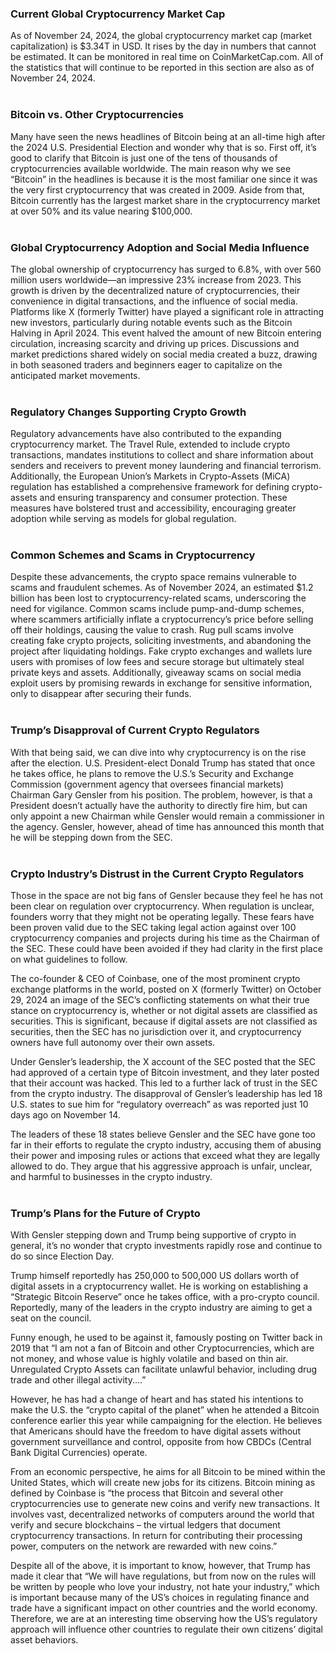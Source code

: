 ### Current Global Cryptocurrency Market Cap

As of November 24, 2024, the global cryptocurrency market cap (market capitalization) is $3.34T in USD. It rises by the day in numbers that cannot be estimated. It can be monitored in real time on CoinMarketCap.com. All of the statistics that will continue to be reported in this section are also as of November 24, 2024.
<br><br><!-- Adds extra vertical space -->
### Bitcoin vs. Other Cryptocurrencies

Many have seen the news headlines of Bitcoin being at an all-time high after the 2024 U.S. Presidential Election and wonder why that is so. First off, it’s good to clarify that Bitcoin is just one of the tens of thousands of cryptocurrencies available worldwide. The main reason why we see “Bitcoin” in the headlines is because it is the most familiar one since it was the very first cryptocurrency that was created in 2009. Aside from that, Bitcoin currently has the largest market share in the cryptocurrency market at over 50% and its value nearing $100,000.
<br><br><!-- Adds extra vertical space -->
### Global Cryptocurrency Adoption and Social Media Influence

The global ownership of cryptocurrency has surged to 6.8%, with over 560 million users worldwide—an impressive 23% increase from 2023. This growth is driven by the decentralized nature of cryptocurrencies, their convenience in digital transactions, and the influence of social media. Platforms like X (formerly Twitter) have played a significant role in attracting new investors, particularly during notable events such as the Bitcoin Halving in April 2024. This event halved the amount of new Bitcoin entering circulation, increasing scarcity and driving up prices. Discussions and market predictions shared widely on social media created a buzz, drawing in both seasoned traders and beginners eager to capitalize on the anticipated market movements.
<br><br><!-- Adds extra vertical space -->
### Regulatory Changes Supporting Crypto Growth

Regulatory advancements have also contributed to the expanding cryptocurrency market. The Travel Rule, extended to include crypto transactions, mandates institutions to collect and share information about senders and receivers to prevent money laundering and financial terrorism. Additionally, the European Union’s Markets in Crypto-Assets (MiCA) regulation has established a comprehensive framework for defining crypto-assets and ensuring transparency and consumer protection. These measures have bolstered trust and accessibility, encouraging greater adoption while serving as models for global regulation.
<br><br><!-- Adds extra vertical space -->
### Common Schemes and Scams in Cryptocurrency

Despite these advancements, the crypto space remains vulnerable to scams and fraudulent schemes. As of November 2024, an estimated $1.2 billion has been lost to cryptocurrency-related scams, underscoring the need for vigilance. Common scams include pump-and-dump schemes, where scammers artificially inflate a cryptocurrency’s price before selling off their holdings, causing the value to crash. Rug pull scams involve creating fake crypto projects, soliciting investments, and abandoning the project after liquidating holdings. Fake crypto exchanges and wallets lure users with promises of low fees and secure storage but ultimately steal private keys and assets. Additionally, giveaway scams on social media exploit users by promising rewards in exchange for sensitive information, only to disappear after securing their funds.
<br><br><!-- Adds extra vertical space -->
### Trump’s Disapproval of Current Crypto Regulators

With that being said, we can dive into why cryptocurrency is on the rise after the election. U.S. President-elect Donald Trump has stated that once he takes office, he plans to remove the U.S.’s Security and Exchange Commission (government agency that oversees financial markets) Chairman Gary Gensler from his position. The problem, however, is that a President doesn’t actually have the authority to directly fire him, but can only appoint a new Chairman while Gensler would remain a commissioner in the agency. Gensler, however, ahead of time has announced this month that he will be stepping down from the SEC.
<br><br><!-- Adds extra vertical space -->
### Crypto Industry’s Distrust in the Current Crypto Regulators

Those in the space are not big fans of Gensler because they feel he has not been clear on regulation over cryptocurrency. When regulation is unclear, founders worry that they might not be operating legally. These fears have been proven valid due to the SEC taking legal action against over 100 cryptocurrency companies and projects during his time as the Chairman of the SEC. These could have been avoided if they had clarity in the first place on what guidelines to follow. 

The co-founder & CEO of Coinbase, one of the most prominent crypto exchange platforms in the world, posted on X (formerly Twitter) on October 29, 2024 an image of the SEC’s conflicting statements on what their true stance on cryptocurrency is, whether or not digital assets are classified as securities. This is significant, because if digital assets are not classified as securities, then the SEC has no jurisdiction over it, and cryptocurrency owners have full autonomy over their own assets.  

Under Gensler’s leadership, the X account of the SEC posted that the SEC had approved of a certain type of Bitcoin investment, and they later posted that their account was hacked. This led to a further lack of trust in the SEC from the crypto industry. The disapproval of Gensler’s leadership has led 18 U.S. states to sue him for “regulatory overreach” as was reported just 10 days ago on November 14. 

The leaders of these 18 states believe Gensler and the SEC have gone too far in their efforts to regulate the crypto industry, accusing them of abusing their power and imposing rules or actions that exceed what they are legally allowed to do. They argue that his aggressive approach is unfair, unclear, and harmful to businesses in the crypto industry.
<br><br><!-- Adds extra vertical space -->
### Trump’s Plans for the Future of Crypto 

With Gensler stepping down and Trump being supportive of crypto in general, it’s no wonder that crypto investments rapidly rose and continue to do so since Election Day. 

Trump himself reportedly has 250,000 to 500,000 US dollars worth of digital assets in a cryptocurrency wallet. He is working on establishing a “Strategic Bitcoin Reserve” once he takes office, with a pro-crypto council. Reportedly, many of the leaders in the crypto industry are aiming to get a seat on the council.

Funny enough, he used to be against it, famously posting on Twitter back in 2019 that “I am not a fan of Bitcoin and other Cryptocurrencies, which are not money, and whose value is highly volatile and based on thin air. Unregulated Crypto Assets can facilitate unlawful behavior, including drug trade and other illegal activity....”

However, he has had a change of heart and has stated his intentions to make the U.S. the “crypto capital of the planet” when he attended a Bitcoin conference earlier this year while campaigning for the election. He believes that Americans should have the freedom to have digital assets without government surveillance and control, opposite from how CBDCs (Central Bank Digital Currencies) operate.

From an economic perspective, he aims for all Bitcoin to be mined within the United States, which will create new jobs for its citizens. Bitcoin mining as defined by Coinbase is “the process that Bitcoin and several other cryptocurrencies use to generate new coins and verify new transactions. It involves vast, decentralized networks of computers around the world that verify and secure blockchains – the virtual ledgers that document cryptocurrency transactions. In return for contributing their processing power, computers on the network are rewarded with new coins.”

Despite all of the above, it is important to know, however, that Trump has made it clear that “We will have regulations, but from now on the rules will be written by people who love your industry, not hate your industry,” which is important because many of the US’s choices in regulating finance and trade have a significant impact on other countries and the world economy. Therefore, we are at an interesting time observing how the US’s regulatory approach will influence other countries to regulate their own citizens’ digital asset behaviors.
<br><br><!-- Adds extra vertical space -->
